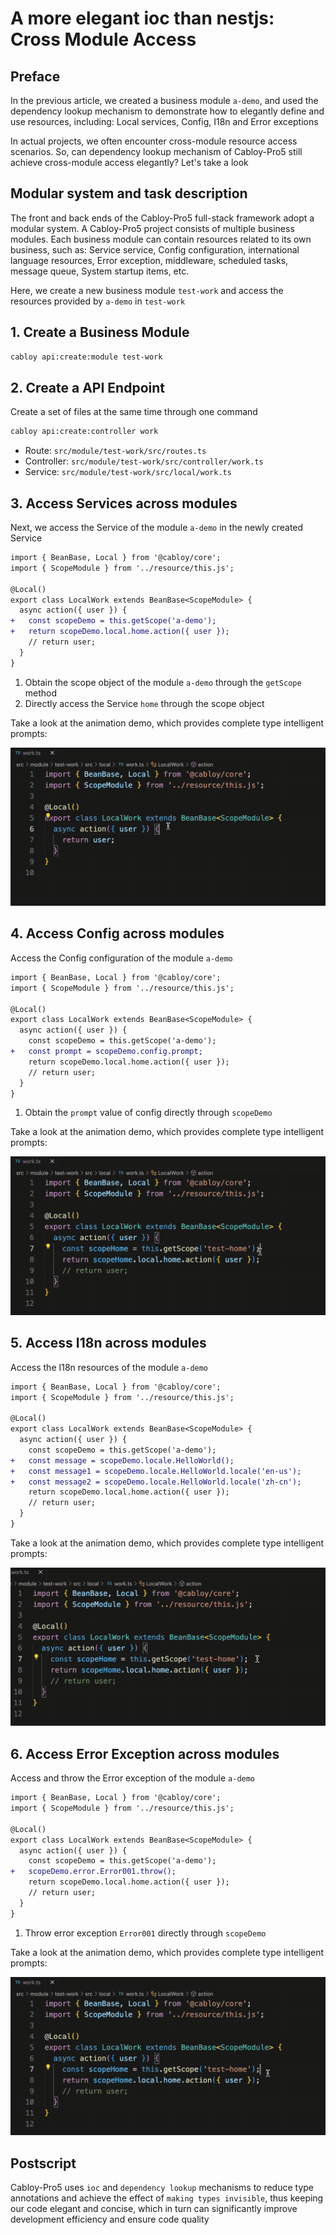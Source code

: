 # A more elegant ioc than nestjs: Cross Module Access

## Preface

In the previous article, we created a business module `a-demo`, and used the dependency lookup mechanism to demonstrate how to elegantly define and use resources, including: Local services, Config, I18n and Error exceptions

In actual projects, we often encounter cross-module resource access scenarios. So, can dependency lookup mechanism of Cabloy-Pro5 still achieve cross-module access elegantly? Let's take a look

## Modular system and task description

The front and back ends of the Cabloy-Pro5 full-stack framework adopt a modular system. A Cabloy-Pro5 project consists of multiple business modules. Each business module can contain resources related to its own business, such as: Service service, Config configuration, international language resources, Error exception, middleware, scheduled tasks, message queue, System startup items, etc.

Here, we create a new business module `test-work` and access the resources provided by `a-demo` in `test-work`

## 1. Create a Business Module

```bash
cabloy api:create:module test-work
```

## 2. Create a API Endpoint

Create a set of files at the same time through one command

```bash
cabloy api:create:controller work
```

- Route: `src/module/test-work/src/routes.ts`
- Controller: `src/module/test-work/src/controller/work.ts`
- Service: `src/module/test-work/src/local/work.ts`

## 3. Access Services across modules

Next, we access the Service of the module `a-demo` in the newly created Service

```diff
import { BeanBase, Local } from '@cabloy/core';
import { ScopeModule } from '../resource/this.js';

@Local()
export class LocalWork extends BeanBase<ScopeModule> {
  async action({ user }) {
+   const scopeDemo = this.getScope('a-demo');
+   return scopeDemo.local.home.action({ user });
    // return user;
  }
}
```

1. Obtain the scope object of the module `a-demo` through the `getScope` method
2. Directly access the Service `home` through the scope object

Take a look at the animation demo, which provides complete type intelligent prompts:

![cross-module: Service](./images/cross-module-localbean.gif)

## 4. Access Config across modules

Access the Config configuration of the module `a-demo`

```diff
import { BeanBase, Local } from '@cabloy/core';
import { ScopeModule } from '../resource/this.js';

@Local()
export class LocalWork extends BeanBase<ScopeModule> {
  async action({ user }) {
    const scopeDemo = this.getScope('a-demo');
+   const prompt = scopeDemo.config.prompt;
    return scopeDemo.local.home.action({ user });
    // return user;
  }
}
```

1. Obtain the `prompt` value of config directly through `scopeDemo`

Take a look at the animation demo, which provides complete type intelligent prompts:

![cross-module: config](./images/cross-module-config.gif)

## 5. Access I18n across modules

Access the I18n resources of the module `a-demo`

```diff
import { BeanBase, Local } from '@cabloy/core';
import { ScopeModule } from '../resource/this.js';

@Local()
export class LocalWork extends BeanBase<ScopeModule> {
  async action({ user }) {
    const scopeDemo = this.getScope('a-demo');
+   const message = scopeDemo.locale.HelloWorld();
+   const message1 = scopeDemo.locale.HelloWorld.locale('en-us');
+   const message2 = scopeDemo.locale.HelloWorld.locale('zh-cn');
    return scopeDemo.local.home.action({ user });
    // return user;
  }
}
```

Take a look at the animation demo, which provides complete type intelligent prompts:

![cross-module: i18n](./images/cross-module-locale.gif)

## 6. Access Error Exception across modules

Access and throw the Error exception of the module `a-demo`

```diff
import { BeanBase, Local } from '@cabloy/core';
import { ScopeModule } from '../resource/this.js';

@Local()
export class LocalWork extends BeanBase<ScopeModule> {
  async action({ user }) {
    const scopeDemo = this.getScope('a-demo');
+   scopeDemo.error.Error001.throw();
    return scopeDemo.local.home.action({ user });
    // return user;
  }
}
```

1. Throw error exception `Error001` directly through `scopeDemo`

Take a look at the animation demo, which provides complete type intelligent prompts:

![cross-module: error exception](./images/cross-module-error.gif)

## Postscript

Cabloy-Pro5 uses `ioc` and `dependency lookup` mechanisms to reduce type annotations and achieve the effect of `making types invisible`, thus keeping our code elegant and concise, which in turn can significantly improve development efficiency and ensure code quality
